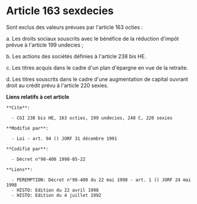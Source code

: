 # Article 163 sexdecies

Sont exclus des valeurs prévues par l'article 163 octies :

a. Les droits sociaux souscrits avec le bénéfice de la réduction d'impôt prévue à l'article 199 undecies ;

b. Les actions des sociétés définies à l'article 238 bis HE.

c. Les titres acquis dans le cadre d'un plan d'épargne en vue de la retraite.

d. Les titres souscrits dans le cadre d'une augmentation de capital ouvrant droit au crédit  prévu à l'article 220 sexies.

**Liens relatifs à cet article**

	**Cite**:

	  - CGI 238 bis HE, 163 octies, 199 undecies, 248 C, 220 sexies

	**Modifié par**:

	  - Loi - art. 94 () JORF 31 décembre 1991

	**Codifié par**:

	  - Décret n°98-400 1998-05-22

	**Liens**:

	  - PEREMPTION: Décret n°98-400 du 22 mai 1998 - art. 1 () JORF 24 mai 1998
	  - HISTO: Edition du 22 avril 1998
	  - HISTO: Edition du 4 juillet 1992
